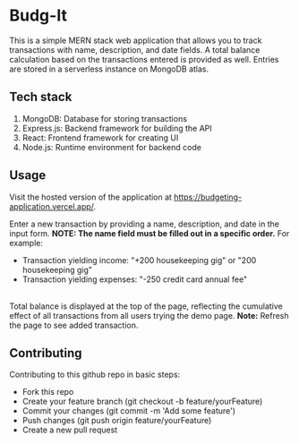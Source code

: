 # Budg-It
This is a simple MERN stack web application that allows you to track transactions with name, description, and date fields. A total balance calculation based on the transactions entered is provided as well. Entries are stored in a serverless instance on MongoDB atlas.

## Tech stack
1. MongoDB: Database for storing transactions
2. Express.js: Backend framework for building the API
3. React: Frontend framework for creating UI
4. Node.js: Runtime environment for backend code

## Usage
Visit the hosted version of the application at https://budgeting-application.vercel.app/.

Enter a new transaction by providing a name, description, and date in the input form. **NOTE: The name field must be filled out in a specific order.** For example:
- Transaction yielding income: "+200 housekeeping gig" or "200 housekeeping gig"
- Transaction yielding expenses: "-250 credit card annual fee"
<br> <br>

Total balance is displayed at the top of the page, reflecting the cumulative effect of all transactions from all users trying the demo page.
**Note:** Refresh the page to see added transaction.
## Contributing
Contributing to this github repo in basic steps:
* Fork this repo
* Create your feature branch (git checkout -b feature/yourFeature)
* Commit your changes (git commit -m 'Add some feature')
* Push changes (git push origin feature/yourFeature)
* Create a new pull request









